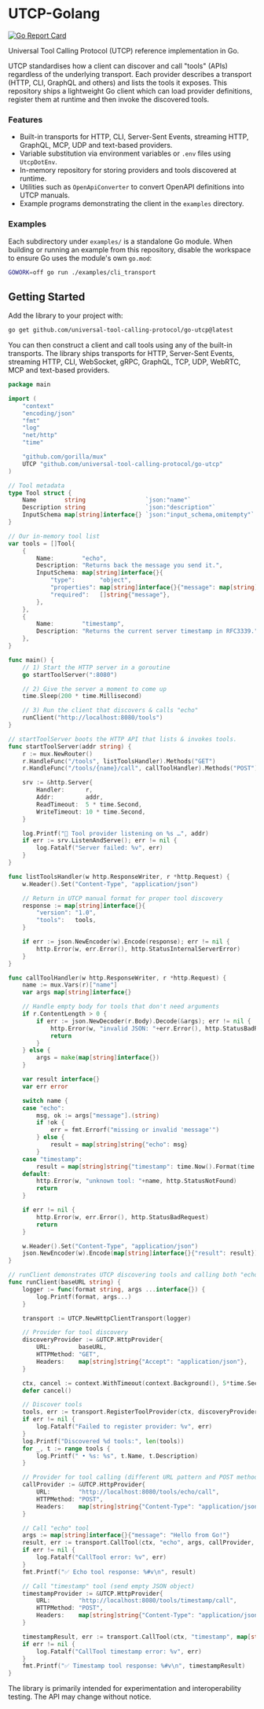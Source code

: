 # UTCP-Golang
[![Go Report Card](https://goreportcard.com/badge/github.com/universal-tool-calling-protocol/go-utcp)](https://goreportcard.com/report/github.com/universal-tool-calling-protocol/go-utcp)

Universal Tool Calling Protocol (UTCP) reference implementation in Go.

UTCP standardises how a client can discover and call "tools" (APIs)
regardless of the underlying transport.  Each provider describes a
transport (HTTP, CLI, GraphQL and others) and lists the tools it
exposes.  This repository ships a lightweight Go client which can load
provider definitions, register them at runtime and then invoke the
discovered tools.

### Features

* Built-in transports for HTTP, CLI, Server-Sent Events, streaming HTTP,
  GraphQL, MCP, UDP and text-based providers.
* Variable substitution via environment variables or `.env` files using
  `UtcpDotEnv`.
* In-memory repository for storing providers and tools discovered at
  runtime.
* Utilities such as `OpenApiConverter` to convert OpenAPI definitions
  into UTCP manuals.
* Example programs demonstrating the client in the `examples` directory.

### Examples

Each subdirectory under `examples/` is a standalone Go module. When
building or running an example from this repository, disable the
workspace to ensure Go uses the module's own `go.mod`:

```sh
GOWORK=off go run ./examples/cli_transport
```

## Getting Started

Add the library to your project with:

```sh
go get github.com/universal-tool-calling-protocol/go-utcp@latest
```

You can then construct a client and call tools using any of the built-in
transports. The library ships transports for HTTP, Server-Sent Events,
streaming HTTP, CLI, WebSocket, gRPC, GraphQL, TCP, UDP, WebRTC, MCP and
text-based providers.

```go
package main

import (
	"context"
	"encoding/json"
	"fmt"
	"log"
	"net/http"
	"time"

	"github.com/gorilla/mux"
	UTCP "github.com/universal-tool-calling-protocol/go-utcp"
)

// Tool metadata
type Tool struct {
	Name        string                 `json:"name"`
	Description string                 `json:"description"`
	InputSchema map[string]interface{} `json:"input_schema,omitempty"`
}

// Our in‑memory tool list
var tools = []Tool{
	{
		Name:        "echo",
		Description: "Returns back the message you send it.",
		InputSchema: map[string]interface{}{
			"type":       "object",
			"properties": map[string]interface{}{"message": map[string]string{"type": "string"}},
			"required":   []string{"message"},
		},
	},
	{
		Name:        "timestamp",
		Description: "Returns the current server timestamp in RFC3339.",
	},
}

func main() {
	// 1) Start the HTTP server in a goroutine
	go startToolServer(":8080")

	// 2) Give the server a moment to come up
	time.Sleep(200 * time.Millisecond)

	// 3) Run the client that discovers & calls "echo"
	runClient("http://localhost:8080/tools")
}

// startToolServer boots the HTTP API that lists & invokes tools.
func startToolServer(addr string) {
	r := mux.NewRouter()
	r.HandleFunc("/tools", listToolsHandler).Methods("GET")
	r.HandleFunc("/tools/{name}/call", callToolHandler).Methods("POST")

	srv := &http.Server{
		Handler:      r,
		Addr:         addr,
		ReadTimeout:  5 * time.Second,
		WriteTimeout: 10 * time.Second,
	}

	log.Printf("🔧 Tool provider listening on %s …", addr)
	if err := srv.ListenAndServe(); err != nil {
		log.Fatalf("Server failed: %v", err)
	}
}

func listToolsHandler(w http.ResponseWriter, r *http.Request) {
	w.Header().Set("Content-Type", "application/json")

	// Return in UTCP manual format for proper tool discovery
	response := map[string]interface{}{
		"version": "1.0",
		"tools":   tools,
	}

	if err := json.NewEncoder(w).Encode(response); err != nil {
		http.Error(w, err.Error(), http.StatusInternalServerError)
	}
}

func callToolHandler(w http.ResponseWriter, r *http.Request) {
	name := mux.Vars(r)["name"]
	var args map[string]interface{}

	// Handle empty body for tools that don't need arguments
	if r.ContentLength > 0 {
		if err := json.NewDecoder(r.Body).Decode(&args); err != nil {
			http.Error(w, "invalid JSON: "+err.Error(), http.StatusBadRequest)
			return
		}
	} else {
		args = make(map[string]interface{})
	}

	var result interface{}
	var err error

	switch name {
	case "echo":
		msg, ok := args["message"].(string)
		if !ok {
			err = fmt.Errorf("missing or invalid 'message'")
		} else {
			result = map[string]string{"echo": msg}
		}
	case "timestamp":
		result = map[string]string{"timestamp": time.Now().Format(time.RFC3339)}
	default:
		http.Error(w, "unknown tool: "+name, http.StatusNotFound)
		return
	}

	if err != nil {
		http.Error(w, err.Error(), http.StatusBadRequest)
		return
	}

	w.Header().Set("Content-Type", "application/json")
	json.NewEncoder(w).Encode(map[string]interface{}{"result": result})
}

// runClient demonstrates UTCP discovering tools and calling both "echo" and "timestamp".
func runClient(baseURL string) {
	logger := func(format string, args ...interface{}) {
		log.Printf(format, args...)
	}

	transport := UTCP.NewHttpClientTransport(logger)

	// Provider for tool discovery
	discoveryProvider := &UTCP.HttpProvider{
		URL:        baseURL,
		HTTPMethod: "GET",
		Headers:    map[string]string{"Accept": "application/json"},
	}

	ctx, cancel := context.WithTimeout(context.Background(), 5*time.Second)
	defer cancel()

	// Discover tools
	tools, err := transport.RegisterToolProvider(ctx, discoveryProvider)
	if err != nil {
		log.Fatalf("Failed to register provider: %v", err)
	}
	log.Printf("Discovered %d tools:", len(tools))
	for _, t := range tools {
		log.Printf(" • %s: %s", t.Name, t.Description)
	}

	// Provider for tool calling (different URL pattern and POST method)
	callProvider := &UTCP.HttpProvider{
		URL:        "http://localhost:8080/tools/echo/call",
		HTTPMethod: "POST",
		Headers:    map[string]string{"Content-Type": "application/json"},
	}

	// Call "echo" tool
	args := map[string]interface{}{"message": "Hello from Go!"}
	result, err := transport.CallTool(ctx, "echo", args, callProvider, nil)
	if err != nil {
		log.Fatalf("CallTool error: %v", err)
	}
	fmt.Printf("✅ Echo tool response: %#v\n", result)

	// Call "timestamp" tool (send empty JSON object)
	timestampProvider := &UTCP.HttpProvider{
		URL:        "http://localhost:8080/tools/timestamp/call",
		HTTPMethod: "POST",
		Headers:    map[string]string{"Content-Type": "application/json"},
	}

	timestampResult, err := transport.CallTool(ctx, "timestamp", map[string]interface{}{}, timestampProvider, nil)
	if err != nil {
		log.Fatalf("CallTool timestamp error: %v", err)
	}
	fmt.Printf("✅ Timestamp tool response: %#v\n", timestampResult)
}
```

The library is primarily intended for experimentation and
interoperability testing.  The API may change without notice.
